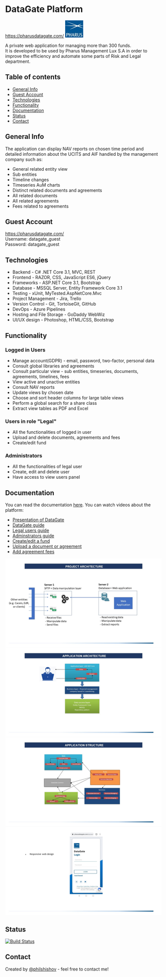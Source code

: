 # DataGate Platform 
https://pharusdatagate.com/
![Logo_Pharus](Documentation/Resources/Logo_Pharus_small.jpg)  

A private web application for managing more than 300 funds. <br />
It is developed to be used by Pharus Management Lux S.A in order to <br />
improve the efficiency and automate some parts of Risk and Legal department.


## Table of contents
* [General Info](#general-info)
* [Guest Account](#guest-account)
* [Technologies](#technologies)
* [Functionality](#functionality)
* [Documentation](#documentation)
* [Status](#status)
* [Contact](#contact)

## General Info

The application can display NAV reports on chosen time period and <br />
detailed information about the UCITS and AIF handled by the management company such as: 
* General related entity view
* Sub entities
* Timeline changes
* Timeseries AuM charts
* Distinct related documents and agreements
* All related documents
* All related agreements
* Fees related to agreements
 
 ## Guest Account
https://pharusdatagate.com/ <br />
Username: datagate_guest <br />
Password: datagate_guest <br />
 
 ## Technologies
* Backend - C# .NET Core 3.1, MVC, REST
* Frontend - RAZOR, CSS, JavaScript ES6, jQuery
* Frameworks - ASP.NET Core 3.1, Bootstrap
* Database - MSSQL Server, Entity Framework Core 3.1
* Testing - xUnit, MyTested.AspNetCore.Mvc
* Project Management - Jira, Trello
* Version Control - Git, TortoiseGit, GitHub
* DevOps - Azure Pipelines
* Hosting and File Storage - GoDaddy WebWiz
* UI/UX design - Photoshop, HTML/CSS, Bootstrap 

## Functionality 
### Logged in Users
 - Manage account(GDPR) - email, password, two-factor, personal data
 - Consult global libraries and agreements
 - Consult particular view - sub entities, timeseries, documents, agreements, timelines, fees
 - View active and unactive entities
 - Consult NAV reports
 - Update views by chosen date
 - Choose and sort header columns for large table views
 - Perform a global search for a share class
 - Extract view tables as PDF and Excel 
 ### Users in role "Legal"
  - All the functionalities of logged in user
  - Upload and delete documents, agreements and fees
  - Create/edit fund
 ### Administrators
 - All the functionalities of legal user
 - Create, edit and delete user
 - Have access to view users panel

## Documentation
You can read the documentation [here]().
You can watch videos about the platform:
* [Presentation of DataGate]()
* [DataGate guide]()
* [Legal users guide]()
* [Adminstrators guide]()
* [Create/edit a fund]()
* [Upload a document or agreement]()
* [Add agreement fees ]()

![Project-Architecture](Documentation/Resources/Project-Architecture.JPG)
![Application-Architecture](Documentation/Resources/Application-Architecture.JPG)
![Application-Structure](Documentation/Resources/Application-Structure.JPG)
![ResponsiveDesign](Documentation/Resources/ResponsiveDesign.JPG)
  
  ## Status
  [![Build Status](https://dev.azure.com/philshishov/DataGate/_apis/build/status/DataGate-CI?branchName=master)](https://dev.azure.com/philshishov/DataGate/_build/latest?definitionId=1&branchName=master)
  
  ## Contact
Created by [@philshishov](https://github.com/PhilShishov) - feel free to contact me!
